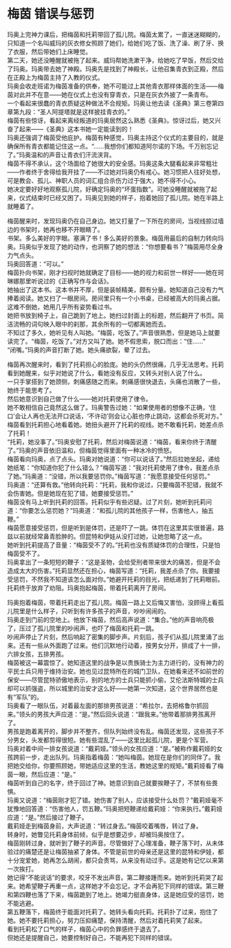 # 梅茵 错误与惩罚
玛奥上完神力课后，把梅茵和托莉带回了孤儿院。梅茵太累了，一直迷迷糊糊的，只知道一个名叫威玛的灰衣修女照顾了她们，给她们吃了饭、洗了澡、刷了牙、换了衣服，然后带她们上床睡觉。  
第二天，她还没睡醒就被拖了起来。威玛帮她洗漱干净，给她吃了早饭，然后交给了玛奥。玛奥带去她了神殿。玛奥先是找到了神殿长，让他召集青衣到正殿，然后在正殿上为梅茵主持了入教的仪式。  
玛奥会收走班诺为梅茵准备的供奉，她不可能过上其他青衣那样体面的生活——梅茵对此并不在意——她在仪式上也没有穿青衣，只是在灰衣外披了一条青布。  
一个看起来很蠢的青衣质疑这种做法不合规矩。玛奥让他去读《圣典》第三卷第四章第九段：“圣人阿提塔就是这样披挂青衣的。”  
梅茵有些惊讶，看起来离经叛道的玛奥居然这么熟悉《圣典》。惊讶过后，她又兴奋了起来——《圣典》这本书她一定能读到的！  
玛奥还强调了梅茵受他庇护。梅茵有种感觉，玛奥主持这个仪式的主要目的，就是确保所有青衣都能记住这一点。“……我想你们都知道阿尔诺的下场。千万别忘记了。”玛奥温和的声音让青衣们汗流浃背。  
梅茵不得不承认，这个场面给了她很大的安全感。玛奥这条大腿看起来非常粗壮——作者终于舍得给我开挂了——不过她对玛奥仍有戒心。她习惯把人往好处想，可是教会、孤儿、神职人员的词汇组合杀伤力过于强大，她不得不小心。  
她决定要好好地观察孤儿院，好确定玛奥的“坏蛋指数”。可她没睡醒就被拖了起来，仪式结束时已经又困了。玛奥见到她的样子，抱着她回了孤儿院。她在半路上就睡着了。  


梅茵醒来时，发现玛奥仍在自己身边。她又打量了一下所在的房间，当视线掠过墙边的书架时，她再也移不开眼睛了。  
书架。多么美好的字眼。塞满了书！多么美好的景象。梅茵用最后的自制力转向玛奥。玛奥似乎发现了她的动作，也洞察了她的想法：“你想要看书？”梅茵用尽全身力气点头。  
玛奥回答道：“可以。”  
梅茵扑向书架，刚才扫视时她就确定了目标——她的视力和前世一样好——她在珂琳娜那里听说过的《正确写作与会话》。  
她抽出了这本书。这本书并不厚，但是装帧精美，颇有分量。她知道自己没有力气捧着阅读。她又扫了一眼房间。房间里只有一个小书桌，已经被高大的玛奥占据。这难不倒她，她用几乎所有姿势看过书。  
她把书放到椅子上，自己跪到了地上。她扫过封面上的标题，然后翻开了书页。简洁流畅的词句映入眼中的刹那，其余所有的一切都离她而去。  
不知过了多久，她听见有人叫她。“梅茵，吃饭了。”声音很熟悉，但是她马上就要读完了。“梅茵，吃饭了。”对方又叫了她。她不假思索，脱口而出：“住……”  
“闭嘴。”玛奥的声音打断了她。她头痛欲裂，晕了过去。  


梅茵再次醒来时，看到了托莉担心的脸庞。她的头仍然很痛，几乎无法思考。托莉看到她醒来，似乎对她说了什么，看她没有反应，又转头对别人说了什么。  
一只手掌搭到了她颈侧，刺痛感随之而来。刺痛感很快退去，头痛也消散了一些，她终于能思考了。  
然后她意识到自己做了什么——她对托莉使用了律令。  
她不敢相信自己竟然这么做了。玛奥警告过她：“如果使用者的想像不正确，‘住口’会让人再也无法开口说话，‘不许动’则会让心脏也停止跳动，这都会杀死对方。”  
梅茵看到托莉担心地看着她。她扭头避开了托莉的视线。她不敢看托莉，她差点杀了托莉！  
“托莉，她没事了。”玛奥安慰了托莉，然后对梅茵说道：“梅茵，看来你终于清醒了。”玛奥的声音依旧温和，但梅茵觉得里面有一种冰冷的愤怒。  
梅茵看向玛奥，点了点头。玛奥对她说道：“你可以说话了。”然后拉她坐起，递给她纸笔：“你知道你犯了什么错么？”梅茵写道：“我对托莉使用了律令，我差点杀了她。”玛奥道：“没错，所以我要惩罚你。”梅茵写道：“我愿意接受任何惩罚。”  
玛奥道：“还算有救。”他转向托莉：“托莉，我和你说过，只要梅茵不犯错，我就不会伤害她。但是她现在犯了错，她要接受惩罚。”  
梅茵没有马上听到托莉的回答。托莉似乎有些迟疑。过了片刻，她听到托莉问道：“你要怎么惩罚她？”玛奥道：“和孤儿院的其他孩子一样，伤害他人，抽五鞭。”  
梅茵愿意接受惩罚，但是听到是体罚，还是吓了一跳。体罚在这里其实很普遍，路兹以前就经常鼻青脸肿的。但昆特和伊娃从没打过她，让她忽略了这一点。  
她听到托莉提高了音量：“梅茵受不了的。”托莉也没有质疑体罚的合理性，只是怕梅茵受不了。  
玛奥拿出了一条短短的鞭子：“这是圣物，会给受刑者带来很大的痛苦，但是不会造成太大的伤害。”托莉显然还在担心，梅茵写道：“托莉，我差点杀了你。我要接受惩罚，不然我不知道该怎么面对你。”她避开托莉的目光，把纸递到了托莉眼前。  
托莉终于放弃了劝阻。玛奥抱起梅茵，带着托莉离开了房间。  


玛奥抱着梅茵，带着托莉走出了孤儿院。梅茵一路上又后悔又害怕，没顾得上看孤儿院里是什么样子，只听到有许多孩子的声音，吵吵闹闹的。  
玛奥走到门前的空地上。他放下梅茵，然后高声说道：“集合。”他的声音响亮极了，压过了孤儿院里的吵闹声，也吓了梅茵和托莉一跳。  
吵闹声停止了片刻，然后响起了密集的脚步声。片刻后，孩子们从孤儿院里涌了出来。还有一些从外面跑了过来。他们沉默地行动着，按男女分开，排成了十一排，六排女孩，五排男孩。  
梅茵被这一幕震惊了。她知道这里的战争是以贵族骑士为主力进行的，没有神力的平民士兵只用于维持治安。她也见过昆特所在的城门卫队，在她看来还不如前世的保安——尽管昆特骄傲地表示，别的地方的士兵只能抓小偷，艾伦法斯特城的士兵却可以抓强盗，所以城里的治安才这么好——她第一次知道，这个世界居然也是有“军队”的。  
玛奥看了一眼队伍，对着最左面的那排男孩说道：“希拉尔，去把格鲁尔抓回来。”领头的男孩大声应道：“是。”然后回头说道：“跟我来。”他带着那排男孩离开了。  
男孩是跑着离开的，脚步并不整齐，但队列始终没有乱。梅茵还发现，这些孩子不分男女，头发都剪得很短。她有些混乱了——这里比起孤儿院，更是个军营。  
玛奥对着中间一排女孩说道：“戴莉娅。”领头的女孩应道：“是。”被称作戴莉娅的女孩跨前一步，走出队列。玛奥指着梅茵：“她叫梅茵。她现在是你们的同伴了。我把她交给你，你要照顾她，带她适应这里的生活，教她这里的规矩。”戴莉娅看了梅茵一眼，然后应道：“是。”  
梅茵听到自己的名字，终于回过了神。她意识到自己就要挨鞭子了，不禁有些畏惧。  
玛奥又说道：“梅茵刚才犯了错。她伤害了别人，应该接受什么处罚？”戴莉娅毫不犹豫地回答道：“伤害他人，罚五鞭。”玛奥把短鞭递给戴莉娅：“你来执行。”戴莉娅应道：“是。”然后接过了鞭子。  
戴莉娅走到梅茵身前，大声说道：“转过身去。”梅茵咬着嘴唇，转过了身。  
转身时，她瞥见托莉身体前倾，似乎是想要迈步，却被玛奥按住了。  
梅茵刚转过身，就听到了鞭子的声音。尽管做好了心理准备，鞭子落下时，从未体验过的痛楚还是让梅茵抽紧了身体。不管是前世的母亲还是这里的昆特和伊娃，都十分宠爱她，她再怎么胡闹，都只会责骂，从来没有动过手。这是她有记忆以来第一次挨打。  
她记得“不能说话”的要求，咬牙不发出声音。第二鞭接踵而来。她听到托莉哭了起来。她希望鞭子再重一点，这样她才不会忘记，才不会再犯下同样的错误。第三鞭和第四鞭也落了下来，梅茵跪到了地上。她竭力挺直身体，这是她应受的惩罚，她不能逃避。  
第五鞭落下，梅茵终于能面对托莉了。她转头看向托莉。托莉扑了过来，抱住了她。她不要托莉担心，努力压抑痛楚，保持清醒，然后对着托莉笑了起来。  
看到托莉松了口气的样子，梅茵心中的负罪感终于退去了。  
但她还是提醒自己，她要控制好自己，不能再犯下同样的错误。  


